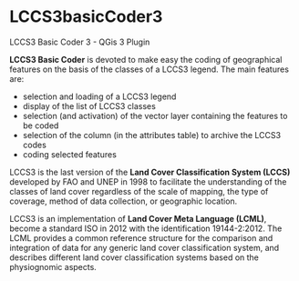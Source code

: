 # LCCS3basicCoder3
LCCS3 Basic Coder 3 - QGis 3 Plugin

<b>LCCS3 Basic Coder</b> is devoted to make easy the coding of geographical features on the basis of the classes of a LCCS3 legend.
The main features are:
* selection and loading of a LCCS3 legend
* display of the list of LCCS3 classes
* selection (and activation) of the vector layer containing the features to be coded
* selection of the column (in the attributes table) to archive the LCCS3 codes
* coding selected features

LCCS3 is the last version of the <b>Land Cover Classification System (LCCS)</b> developed by FAO and UNEP in 1998 to facilitate the understanding of the classes of land cover regardless of the scale of mapping, the type of coverage, method of data collection, or geographic location.

LCCS3 is an implementation of <b>Land Cover Meta Language (LCML)</b>, become a standard ISO in 2012 with the identification 19144-2:2012. The LCML provides a common reference structure for the comparison and integration of data for any generic land cover classification system, and describes different land cover classification systems based on the physiognomic aspects.
